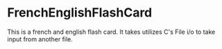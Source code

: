 # FrenchEnglishFlashCard
This is a french and english flash card. It takes utilizes C's File i/o to take input from another file.
